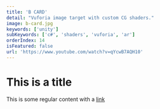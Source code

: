 ```yaml
---
title: 'B CARD'
detail: "Vuforia image target with custom CG shaders."
image: b-card.jpg
keywords: ['unity']
subKeywords: ['c#', 'shaders', 'vuforia', 'ar']
orderIndex: 14
isFeatured: false
url: 'https://www.youtube.com/watch?v=qYcwB7AQH10'
---
```


# This is a title

This is some regular content with a [link](https://google.com)